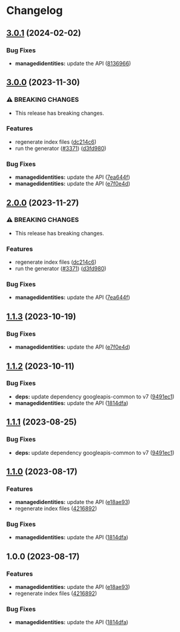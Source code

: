 # Changelog

## [3.0.1](https://github.com/googleapis/google-api-nodejs-client/compare/managedidentities-v3.0.0...managedidentities-v3.0.1) (2024-02-02)


### Bug Fixes

* **managedidentities:** update the API ([8136966](https://github.com/googleapis/google-api-nodejs-client/commit/81369665e9c0a9d14ab36952fefb3a5352b64779))

## [3.0.0](https://github.com/googleapis/google-api-nodejs-client/compare/managedidentities-v2.0.0...managedidentities-v3.0.0) (2023-11-30)


### ⚠ BREAKING CHANGES

* This release has breaking changes.

### Features

* regenerate index files ([dc214c6](https://github.com/googleapis/google-api-nodejs-client/commit/dc214c6fc788530f9723840985ef901e725b4330))
* run the generator ([#3371](https://github.com/googleapis/google-api-nodejs-client/issues/3371)) ([d3fd980](https://github.com/googleapis/google-api-nodejs-client/commit/d3fd980907c318048c7ee471c38033cf529a3c04))


### Bug Fixes

* **managedidentities:** update the API ([7ea644f](https://github.com/googleapis/google-api-nodejs-client/commit/7ea644fe4e0b7b3478fe024ebf94460429fcc9f6))
* **managedidentities:** update the API ([e7f0e4d](https://github.com/googleapis/google-api-nodejs-client/commit/e7f0e4dadc2acc92dd37852f02855251fd05ef4e))

## [2.0.0](https://github.com/googleapis/google-api-nodejs-client/compare/managedidentities-v1.1.3...managedidentities-v2.0.0) (2023-11-27)


### ⚠ BREAKING CHANGES

* This release has breaking changes.

### Features

* regenerate index files ([dc214c6](https://github.com/googleapis/google-api-nodejs-client/commit/dc214c6fc788530f9723840985ef901e725b4330))
* run the generator ([#3371](https://github.com/googleapis/google-api-nodejs-client/issues/3371)) ([d3fd980](https://github.com/googleapis/google-api-nodejs-client/commit/d3fd980907c318048c7ee471c38033cf529a3c04))


### Bug Fixes

* **managedidentities:** update the API ([7ea644f](https://github.com/googleapis/google-api-nodejs-client/commit/7ea644fe4e0b7b3478fe024ebf94460429fcc9f6))

## [1.1.3](https://github.com/googleapis/google-api-nodejs-client/compare/managedidentities-v1.1.2...managedidentities-v1.1.3) (2023-10-19)


### Bug Fixes

* **managedidentities:** update the API ([e7f0e4d](https://github.com/googleapis/google-api-nodejs-client/commit/e7f0e4dadc2acc92dd37852f02855251fd05ef4e))

## [1.1.2](https://github.com/googleapis/google-api-nodejs-client/compare/managedidentities-v1.1.1...managedidentities-v1.1.2) (2023-10-11)


### Bug Fixes

* **deps:** update dependency googleapis-common to v7 ([9491ec1](https://github.com/googleapis/google-api-nodejs-client/commit/9491ec1cdc3c413e7d73edcfcd59cf5c28a7c855))
* **managedidentities:** update the API ([1814dfa](https://github.com/googleapis/google-api-nodejs-client/commit/1814dfa9e34320faf8d8049fc73ef82e9b854155))

## [1.1.1](https://github.com/googleapis/google-api-nodejs-client/compare/managedidentities-v1.1.0...managedidentities-v1.1.1) (2023-08-25)


### Bug Fixes

* **deps:** update dependency googleapis-common to v7 ([9491ec1](https://github.com/googleapis/google-api-nodejs-client/commit/9491ec1cdc3c413e7d73edcfcd59cf5c28a7c855))

## [1.1.0](https://github.com/googleapis/google-api-nodejs-client/compare/managedidentities-v1.0.0...managedidentities-v1.1.0) (2023-08-17)


### Features

* **managedidentities:** update the API ([e18ae93](https://github.com/googleapis/google-api-nodejs-client/commit/e18ae934473fc5ac657881cd78e9b0b35054bcfb))
* regenerate index files ([4216892](https://github.com/googleapis/google-api-nodejs-client/commit/42168925208e087c952d1fc8267847731d05ae9f))


### Bug Fixes

* **managedidentities:** update the API ([1814dfa](https://github.com/googleapis/google-api-nodejs-client/commit/1814dfa9e34320faf8d8049fc73ef82e9b854155))

## 1.0.0 (2023-08-17)


### Features

* **managedidentities:** update the API ([e18ae93](https://github.com/googleapis/google-api-nodejs-client/commit/e18ae934473fc5ac657881cd78e9b0b35054bcfb))
* regenerate index files ([4216892](https://github.com/googleapis/google-api-nodejs-client/commit/42168925208e087c952d1fc8267847731d05ae9f))


### Bug Fixes

* **managedidentities:** update the API ([1814dfa](https://github.com/googleapis/google-api-nodejs-client/commit/1814dfa9e34320faf8d8049fc73ef82e9b854155))
